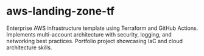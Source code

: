 # aws-landing-zone-tf
Enterprise AWS infrastructure template using Terraform and GitHub Actions. Implements multi-account architecture with security, logging, and networking best practices. Portfolio project showcasing IaC and cloud architecture skills.
